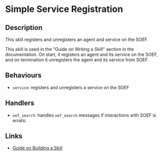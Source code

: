 # Simple Service Registration

## Description

This skill registers and unregisters an agent and service on the SOEF.

This skill is used in the "Guide on Writing a Skill" section in the documentation. On start, it registers an agent and its service on the SOEF, and on termination it unregisters the agent and its service from SOEF.

## Behaviours

* `service`: registers and unregisters a service on the SOEF 

## Handlers

* `oef_search`: handles `oef_search` messages if interactions with SOEF is erratic

## Links

* <a href="https://docs.fetch.ai/aea/skill-guide/" target="_blank">Guide on Building a Skill</a>
